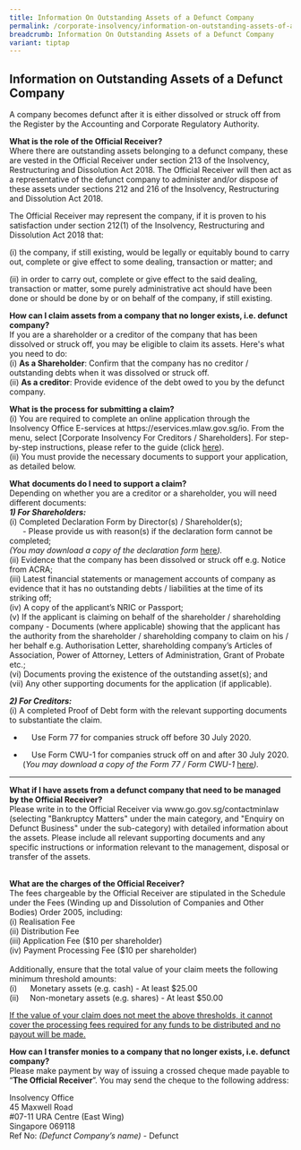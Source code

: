 ```yaml
---
title: Information On Outstanding Assets of a Defunct Company
permalink: /corporate-insolvency/information-on-outstanding-assets-of-a-defunct-company/
breadcrumb: Information On Outstanding Assets of a Defunct Company
variant: tiptap
---
```

<h2>Information on Outstanding Assets of a Defunct Company</h2>
<p>A company becomes defunct after it is either dissolved or struck off from
the Register by the Accounting and Corporate Regulatory Authority.</p>
<p><strong>What is the role of the Official Receiver?</strong>
<br>Where there are outstanding assets belonging to a defunct company, these
are vested in the Official Receiver under section 213 of the Insolvency,
Restructuring and Dissolution Act 2018. The Official Receiver will then
act as a representative of the defunct company to administer and/or dispose
of these assets under sections 212 and 216 of the Insolvency, Restructuring
and Dissolution Act 2018.</p>
<p>The Official Receiver may represent the company, if it is proven to his
satisfaction under section 212(1) of the Insolvency, Restructuring and
Dissolution Act 2018 that:</p>
<p>(i) the company, if still existing, would be legally or equitably bound
to carry out, complete or give effect to some dealing, transaction or matter;
and</p>
<p>(ii) in order to carry out, complete or give effect to the said dealing,
transaction or matter, some purely administrative act should have been
done or should be done by or on behalf of the company, if still existing.
<br>
</p>
<p><strong>How can I claim assets from a company that no longer exists, i.e. defunct company? </strong>
<br>If you are a shareholder or a creditor of the company that has been dissolved
or struck off, you may be eligible to claim its assets. Here's what you
need to do:
<br>(i) <strong>As a Shareholder</strong>: Confirm that the company has no
creditor / outstanding debts when it was dissolved or struck off.
<br>(ii) <strong>As a creditor</strong>: Provide evidence of the debt owed
to you by the defunct company.
<br>
</p>
<p><strong>What is the process for submitting a claim?</strong>
<br>(i) You are required to complete an online application through the Insolvency
Office E-services at <a rel="noopener noreferrer nofollow" target="_blank">https://eservices.mlaw.gov.sg/io</a>.
From the menu, select [Corporate Insolvency For Creditors / Shareholders].
For step-by-step instructions, please refer to the guide (click <a href="https://io.mlaw.gov.sg/corporate-insolvency/guides/" rel="noopener noreferrer nofollow" target="_blank">here</a>).
<br>(ii) You must provide the necessary documents to support your application,
as detailed below.</p>
<p><strong>What</strong>&nbsp;<strong>documents do I need to support a claim?</strong>
<br>Depending on whether you are a creditor or a shareholder, you will need
different documents:
<br><strong><em>1) For Shareholders:</em></strong>
<br>(i) Completed Declaration Form by Director(s) / Shareholder(s);
<br>&nbsp;&nbsp;&nbsp;&nbsp;&nbsp;&nbsp;- Please provide us with reason(s)
if the declaration form cannot be completed;
<br><em>(You may download a copy of the declaration form </em><a href="https://io.mlaw.gov.sg/corporate-insolvency/forms/" rel="noopener noreferrer nofollow" target="_blank">here</a><em>).</em>
<br>(ii) Evidence that the company has been dissolved or struck off e.g. Notice
from ACRA;
<br>(iii) Latest financial statements or management accounts of company as
evidence that it has no outstanding debts / liabilities at the time of
its striking off;
<br>(iv) A copy of the applicant’s NRIC or Passport;
<br>(v) If the applicant is claiming on behalf of the shareholder / shareholding
company - Documents (where applicable) showing that the applicant has the
authority from the shareholder / shareholding company to claim on his /
her behalf e.g. Authorisation Letter, shareholding company’s Articles of
Association, Power of Attorney, Letters of Administration, Grant of Probate
etc.;
<br>(vi) Documents proving the existence of the outstanding asset(s); and
<br>(vii) Any other supporting documents for the application (if applicable).</p>
<p><strong><em>2) For Creditors:</em></strong>
<br>(i) A completed Proof of Debt form with the relevant supporting documents
to substantiate the claim.</p>
<ul data-tight="true" class="tight">
<li>
<p>&nbsp;&nbsp;&nbsp; Use Form 77 for companies struck off before 30 July
2020.</p>
</li>
<li>
<p>&nbsp;&nbsp;&nbsp;&nbsp;Use Form CWU-1 for companies struck off on and
after 30 July 2020.&nbsp;
<br>(<em>You may download a copy of the Form 77 / Form CWU-1 </em><a href="https://io.mlaw.gov.sg/corporate-insolvency/forms/" rel="noopener noreferrer nofollow" target="_blank">here</a><em>).</em>
</p>
</li>
</ul>
<hr>
<p><strong>What if I have assets from a defunct company that need to be managed by the Official Receiver?</strong>
<br>Please write in to the Official Receiver via <a rel="noopener noreferrer nofollow" target="_blank">www.go.gov.sg/contactminlaw</a> (selecting
"Bankruptcy Matters" under the main category, and "Enquiry on Defunct Business"
under the sub-category) with detailed information about the assets. Please
include all relevant supporting documents and any specific instructions
or information relevant to the management, disposal or transfer of the
assets.
<br>
<br>
</p>
<p><strong>What are the charges of the Official Receiver?</strong>
<br><a rel="noopener noreferrer nofollow" target="_blank">The fees chargeable by the Official Receiver are stipulated in the Schedule under the Fees (Winding up and Dissolution of Companies and Other Bodies) Order 2005, including:</a>
<br>(i) Realisation Fee
<br>(ii) Distribution Fee
<br>(iii) Application Fee ($10 per shareholder)
<br>(iv) Payment Processing Fee ($10 per shareholder)
<br>
<br>Additionally, ensure that the total value of your claim meets the following
minimum threshold amounts:
<br>(i)&nbsp;&nbsp;&nbsp;&nbsp;&nbsp; Monetary assets (e.g. cash) - At least
$25.00
<br>(ii)&nbsp;&nbsp;&nbsp;&nbsp; Non-monetary assets (e.g. shares) - At least
$50.00</p>
<p><u>If the value of your claim does not meet the above thresholds, it cannot cover the processing fees required for any funds to be distributed and no payout will be made.</u>
</p>
<p></p>
<p><strong>How can I transfer monies to a company that no longer exists, i.e. defunct company?<br></strong>Please
make payment by way of issuing a crossed cheque made payable to “<strong>The Official Receiver</strong>”.
You may send the cheque to the following address:</p>
<p>Insolvency Office
<br>45 Maxwell Road
<br>#07-11 URA Centre (East Wing)
<br>Singapore 069118
<br>Ref No: <em>(Defunct Company’s name)</em> - Defunct</p>
<p></p>